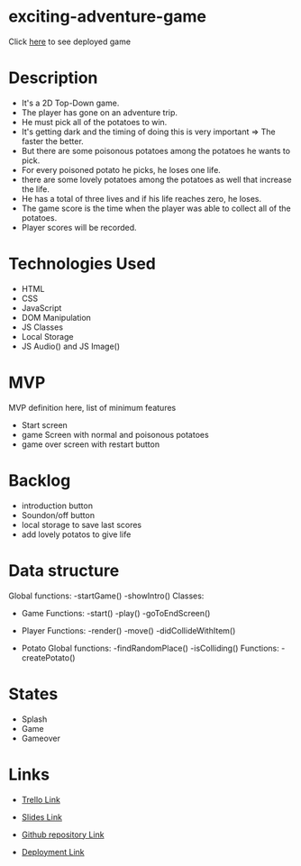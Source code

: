 # exciting-adventure-game

Click [here](https://saeideh-bahadoran.github.io/exciting-adventure-game/) to see deployed game

# Description

- It's a 2D Top-Down game.
- The player has gone on an adventure trip.
- He must pick all of the potatoes to win.
- It's getting dark and the timing of doing this is very important => The faster the better.
- But there are some poisonous potatoes among the potatoes he wants to pick.
- For every poisoned potato he picks, he loses one life.
- there are some lovely potatoes among the potatoes as well that increase the life.
- He has a total of three lives and if his life reaches zero, he loses.
- The game score is the time when the player was able to collect all of the potatoes.
- Player scores will be recorded.

# Technologies Used

- HTML
- CSS
- JavaScript
- DOM Manipulation
- JS Classes
- Local Storage
- JS Audio() and JS Image()

# MVP
MVP definition here, list of minimum features
- Start screen
- game Screen with normal and poisonous potatoes
- game over screen with restart button

# Backlog
- introduction button
- Soundon/off button
- local storage to save last scores
- add lovely potatos to give life 

# Data structure

Global functions:
       -startGame()
       -showIntro()
Classes: 
- Game
    Functions:
      -start()
      -play()
      -goToEndScreen()
      
- Player
     Functions:
      -render()
      -move()
      -didCollideWithItem()
  
- Potato
  Global functions:
      -findRandomPlace()
      -isColliding()
  Functions:
      -createPotato()
      

# States
- Splash
- Game
- Gameover



# Links
- [Trello Link](https://trello.com/b/nNwwifHS/exciting-adventure-game)

- [Slides Link](https://www.canva.com/design/DAGA4NOGR4o/yOisxmRKTTWuSGSsw6tYpg/edit?utm_content=DAGA4NOGR4o&utm_campaign=designshare&utm_medium=link2&utm_source=sharebutton)
- [Github repository Link](https://github.com/Saeideh-Bahadoran/exciting-adventure-game)
- [Deployment Link]( https://saeideh-bahadoran.github.io/exciting-adventure-game/)




